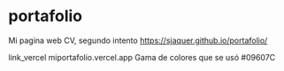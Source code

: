 # portafolio
Mi pagina web CV, segundo intento
https://sjaquer.github.io/portafolio/

link_vercel
miportafolio.vercel.app
Gama de colores que se usó
#09607C



